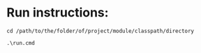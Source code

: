 # Run instructions:

```shell script
cd /path/to/the/folder/of/project/module/classpath/directory

.\run.cmd
```